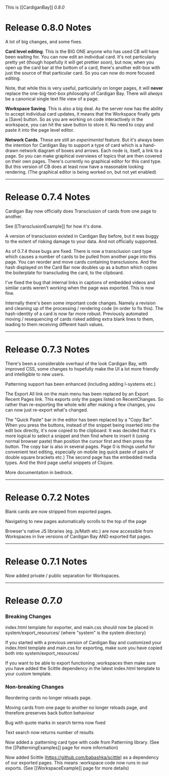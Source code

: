 This is [[CardiganBay]] *0.8.0*

# Release 0.8.0 Notes

A lot of big changes, and some fixes.

**Card level editing**. This is the BIG ONE anyone who has used CB will have been waiting for. You can now edit an individual card. It's not particularly pretty yet (though hopefully it will get prettier soon), but now, when you open up the card bar at the bottom of a card, there's another edit-box with just the source of that particular card. So you can now do more focused editing.

Note, that while this is very useful, particularly on longer pages, it will **never** replace the one-big-text-box philosophy of Cardigan Bay. There will *always* be a canonical single text file view of a page.

**Workspace Saving**. This is also a big deal. As the server now has the ability to accept individual card updates, it means that the Workspace finally gets a [Save] button. So as you are working on code interactively in the workspace, you can hit the save button to store it. No need to copy and paste it into the page level editor.

**Network Cards**. These are still an *experimental* feature. But it's always been the intention for Cardigan Bay to support a type of card which is a hand-drawn network diagram of boxes and arrows. Each node is, itself, a link to a page. So you can make graphical overviews of topics that are then covered on their own pages. There's currently no graphical editor for this card type. But this version of CB does at least now have a reasonable looking rendering. (The graphical editor is being worked on, but not yet enabled)



----
# Release 0.7.4 Notes

Cardigan Bay now officially does Transclusion of cards from one page to another. 

See [[TransclusionExample]] for how it's done.

A version of transclusion existed in Cardigan Bay before, but it was buggy to the extent of risking damage to your data. And not officially supported.

As of 0.7.4 those bugs are fixed. There is now a transclusion card type which causes a number of cards to be pulled from another page into this page. You can reorder and move cards containing transclusions. And the hash displayed on the Card Bar now doubles up as a button which copies the boilerplate for transcluding the card, to the clipboard.

I've fixed the bug that internal links in captions of embedded videos and similar cards weren't working when the page was exported. This is now fine.

Internally there's been some important code changes. Namely a revision and cleaning up of the processing / rendering code (in order to fix this). The hash-identity of a card is now far more robust. Previously automated moving / resequencing of cards risked adding extra blank lines to them, leading to them receiving different hash values. 

----
# Release 0.7.3 Notes

There's been a considerable overhaul of the look Cardigan Bay, with improved CSS, some changes to hopefully make the UI a lot more friendly and intelligible to new users.

Patterning support has been enhanced (including adding l-systems etc.)

The Export All link on the main menu has been replaced by an Export Recent Pages link. This exports only the pages listed on RecentChanges. So rather than re-exporting the whole wiki after making a few changes, you can now just re-export what's changed.

The "Quick Paste" bar in the editor has been replaced by a "Copy Bar". When you press the buttons, instead of the snippet being inserted into the edit box directly, it's now copied to the clipboard. It was decided that it's more logical to select a snippet and then find where to insert it (using normal browser paste) than position the cursor first and then press the button. The copy bar is also in several pages. Page 0 is things useful for convenient text editing, especially on mobile (eg quick paste of pairs of double square brackets etc.) The second page has the embedded media types. And the third page useful snippets of Clojure.

More documentation in bedrock.

----
# Release 0.7.2 Notes

Blank cards are now stripped from exported pages.

Navigating to new pages automatically scrolls to the top of the page

Browser's native JS libraries (eg. js/Math etc.) are now accessible from Workspaces in live versions of Cardigan Bay AND exported flat pages. 

----
# Release 0.7.1 Notes

Now added private / public separation for Workspaces.

----
# Release *0.7.0*

### Breaking Changes

index.html template for exporter, and main.css should now be placed in system/export_resources/ (where "system" is the system directory)

If you started with a previous version of Cardigan Bay and customized your index.html template and main.css for exporting, make sure you have copied both into system/export_resources/

If you want to be able to export functioning :workspaces then make sure you have added the Scittle dependency in the latest index.html template to your custom template.


### Non-breaking Changes

Reordering cards no longer reloads page.

Moving cards from one page to another no longer reloads page, and therefore preserves back button behaviour

Bug with quote marks in search terms now fixed

Text search now returns number of results

Now added a :patterning card type with code from Patterning library. (See the [[PatterningExamples]] page for more information)

Now added Scittle (https://github.com/babashka/scittle) as a dependency of our exported pages. This means :workspace code now runs in our exports. (See [[WorkspaceExample]] page for more details) 